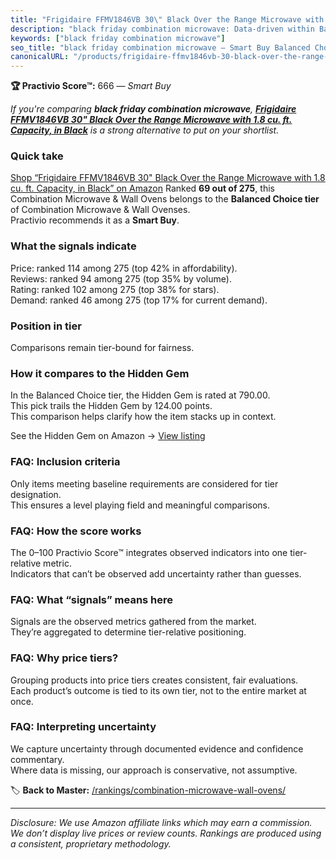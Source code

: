 ```yaml
---
title: "Frigidaire FFMV1846VB 30\" Black Over the Range Microwave with 1.8 cu. ft. Capacity, in Black"
description: "black friday combination microwave: Data-driven within Balanced Choice ranking using the Practivio Score™. Positioned by quality, value, demand, findability, m…"
keywords: ["black friday combination microwave"]
seo_title: "black friday combination microwave — Smart Buy Balanced Choice (2025)"
canonicalURL: "/products/frigidaire-ffmv1846vb-30-black-over-the-range-microwave-with-18-cu-ft-capacity-in-black-B0876HLWRN/"
---
```


**🏆 Practivio Score™:** 666 — _Smart Buy_


*If you're comparing **black friday combination microwave**, **[Frigidaire FFMV1846VB 30" Black Over the Range Microwave with 1.8 cu. ft. Capacity, in Black](https://www.amazon.com/dp/B0876HLWRN?tag=practivio-20)** is a strong alternative to put on your shortlist.*
### Quick take
[Shop “Frigidaire FFMV1846VB 30" Black Over the Range Microwave with 1.8 cu. ft. Capacity, in Black” on Amazon](https://www.amazon.com/dp/B0876HLWRN?tag=practivio-20)
Ranked **69 out of 275**, this Combination Microwave & Wall Ovens belongs to the **Balanced Choice tier** of Combination Microwave & Wall Ovenses.  
Practivio recommends it as a **Smart Buy**.

### What the signals indicate
Price: ranked 114 among 275 (top 42% in affordability).  
Reviews: ranked 94 among 275 (top 35% by volume).  
Rating: ranked 102 among 275 (top 38% for stars).  
Demand: ranked 46 among 275 (top 17% for current demand).

### Position in tier
Comparisons remain tier-bound for fairness.

### How it compares to the Hidden Gem
In the Balanced Choice tier, the Hidden Gem is rated at 790.00.  
This pick trails the Hidden Gem by 124.00 points.  
This comparison helps clarify how the item stacks up in context.  

See the Hidden Gem on Amazon → [View listing](https://www.amazon.com/dp/B07JYNPTX3?tag=practivio-20)

### FAQ: Inclusion criteria
Only items meeting baseline requirements are considered for tier designation.  
This ensures a level playing field and meaningful comparisons.

### FAQ: How the score works
The 0–100 Practivio Score™ integrates observed indicators into one tier-relative metric.  
Indicators that can’t be observed add uncertainty rather than guesses.

### FAQ: What “signals” means here
Signals are the observed metrics gathered from the market.  
They’re aggregated to determine tier-relative positioning.

### FAQ: Why price tiers?
Grouping products into price tiers creates consistent, fair evaluations.  
Each product’s outcome is tied to its own tier, not to the entire market at once.

### FAQ: Interpreting uncertainty
We capture uncertainty through documented evidence and confidence commentary.  
Where data is missing, our approach is conservative, not assumptive.


🏷️ **Back to Master:** [/rankings/combination-microwave-wall-ovens/](/rankings/combination-microwave-wall-ovens/)

---
_Disclosure: We use Amazon affiliate links which may earn a commission. We don’t display live prices or review counts. Rankings are produced using a consistent, proprietary methodology._
